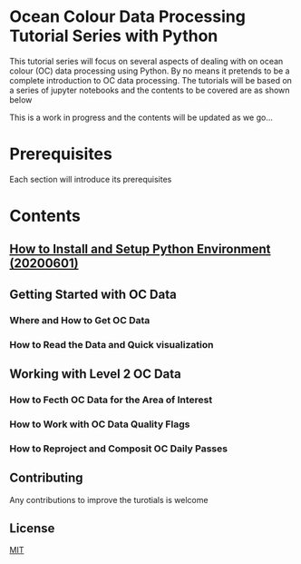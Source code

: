 # Ocean Colour Data Processing Tutorial Series with Python

This tutorial series will focus on several aspects of dealing with on ocean colour (OC) data processing using Python.
By no means it pretends to be a complete introduction to OC data processing.
The tutorials will be based on a series of jupyter notebooks and the contents to be covered are as shown below

This is a work in progress and the contents will be updated as we go...

# Prerequisites
Each section will introduce its prerequisites


# Contents
## [How to Install and Setup Python Environment (20200601)](https://github.com/Elgyii/POD-TSP/blob/master/python-installation-environment-setup.html)
## Getting Started with OC Data
### Where and How to Get OC Data
### How to Read the Data and Quick visualization
## Working with Level 2 OC Data
### How to Fecth OC Data for the Area of Interest
### How to Work with OC Data Quality Flags
### How to Reproject and Composit OC Daily Passes


## Contributing
Any contributions to improve the turotials is welcome



## License
[MIT](https://choosealicense.com/licenses/mit/)